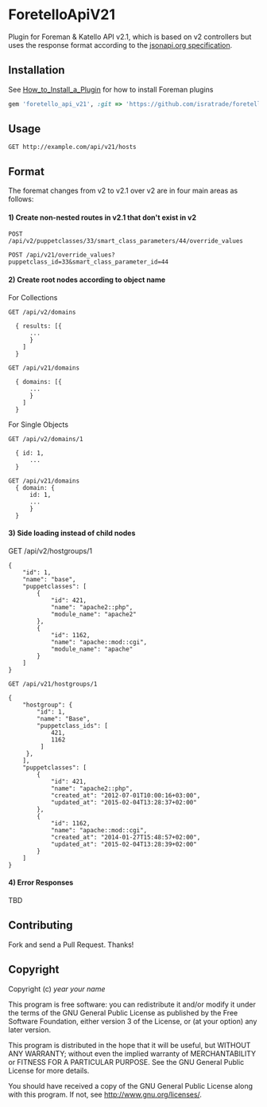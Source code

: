 # ForetelloApiV21

Plugin for Foreman & Katello API v2.1, which is based on v2 controllers but uses the response format according to the [jsonapi.org  specification](http://www.jsonapi.org).

## Installation

See [How_to_Install_a_Plugin](http://projects.theforeman.org/projects/foreman/wiki/How_to_Install_a_Plugin)
for how to install Foreman plugins

```ruby
gem 'foretello_api_v21', :git => 'https://github.com/isratrade/foretello.git
```

## Usage

```
GET http://example.com/api/v21/hosts
```

## Format

The foremat changes from v2 to v2.1 over v2 are in four main areas as follows:

#### 1) Create non-nested routes in v2.1 that don't exist in v2

```
POST /api/v2/puppetclasses/33/smart_class_parameters/44/override_values
```

```
POST /api/v21/override_values?puppetclass_id=33&smart_class_parameter_id=44
```

#### 2) Create root nodes according to object name

For Collections

```
GET /api/v2/domains

  { results: [{
      ...
      }
    ]
  }
```

```
GET /api/v21/domains

  { domains: [{
      ...
      }
    ]
  }
```

For Single Objects

```
GET /api/v2/domains/1

  { id: 1,
      ...
  }
```

```
GET /api/v21/domains
  { domain: {
      id: 1,
      ...
      }
  }
```


#### 3) Side loading instead of child nodes

GET /api/v2/hostgroups/1

```
{
    "id": 1,
    "name": "base",
    "puppetclasses": [
        {
            "id": 421,
            "name": "apache2::php",
            "module_name": "apache2"
        },
        {
            "id": 1162,
            "name": "apache::mod::cgi",
            "module_name": "apache"
        }
    ]
}
```

```
GET /api/v21/hostgroups/1

{
    "hostgroup": {
        "id": 1,
        "name": "Base",
        "puppetclass_ids": [
            421,
            1162
         ]
     },
    ],
    "puppetclasses": [
        {
            "id": 421,
            "name": "apache2::php",
            "created_at": "2012-07-01T10:00:16+03:00",
            "updated_at": "2015-02-04T13:28:37+02:00"
        },
        {
            "id": 1162,
            "name": "apache::mod::cgi",
            "created_at": "2014-01-27T15:48:57+02:00",
            "updated_at": "2015-02-04T13:28:39+02:00"
        }
    ]
}
```

#### 4) Error Responses

TBD

## Contributing

Fork and send a Pull Request. Thanks!

## Copyright

Copyright (c) *year* *your name*

This program is free software: you can redistribute it and/or modify
it under the terms of the GNU General Public License as published by
the Free Software Foundation, either version 3 of the License, or
(at your option) any later version.

This program is distributed in the hope that it will be useful,
but WITHOUT ANY WARRANTY; without even the implied warranty of
MERCHANTABILITY or FITNESS FOR A PARTICULAR PURPOSE.  See the
GNU General Public License for more details.

You should have received a copy of the GNU General Public License
along with this program.  If not, see <http://www.gnu.org/licenses/>.


